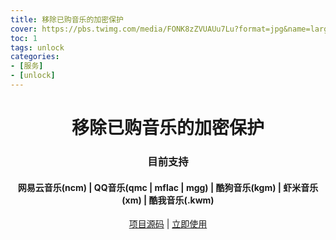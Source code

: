 ```yaml
---
title: 移除已购音乐的加密保护
cover: https://pbs.twimg.com/media/FONK8zZVUAUu7Lu?format=jpg&name=large
toc: 1
tags: unlock
categories: 
- [服务]
- [unlock]
---
```


<center>

# 移除已购音乐的加密保护

### 目前支持

#### 网易云音乐(ncm) | QQ音乐(qmc | mflac | mgg) | 酷狗音乐(kgm) | 虾米音乐(xm) | 酷我音乐(.kwm) 

[项目源码](https://github.com/unlock-music/unlock-music) | [立即使用](http://unlock.music.osttsstudio.ltd:404)